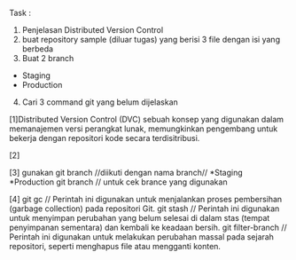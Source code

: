 
Task :
1. Penjelasan Distributed Version Control
2. buat repository sample (diluar tugas) yang berisi 3 file dengan isi yang berbeda
3. Buat 2 branch
- Staging
- Production
4. Cari 3 command git yang belum dijelaskan

[1]Distributed Version Control (DVC) sebuah konsep yang digunakan dalam memanajemen versi perangkat lunak, memungkinkan pengembang untuk bekerja dengan repositori kode secara terdisitribusi.


[2]


[3] gunakan git branch //diikuti dengan nama branch//
*Staging
*Production
git branch // untuk cek brance yang digunakan



[4] git gc //  Perintah ini digunakan untuk menjalankan proses pembersihan (garbage collection) pada repositori Git.
git stash // Perintah ini digunakan untuk menyimpan perubahan yang belum selesai di dalam stas (tempat penyimpanan sementara) dan kembali ke keadaan bersih.
git filter-branch // Perintah ini digunakan untuk melakukan perubahan massal pada sejarah repositori, seperti menghapus file atau mengganti konten.


